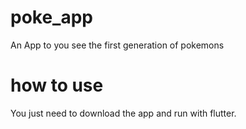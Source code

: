 # poke_app

An App to you see the first generation of pokemons

# how to use

You just need to download the app and run with flutter.
